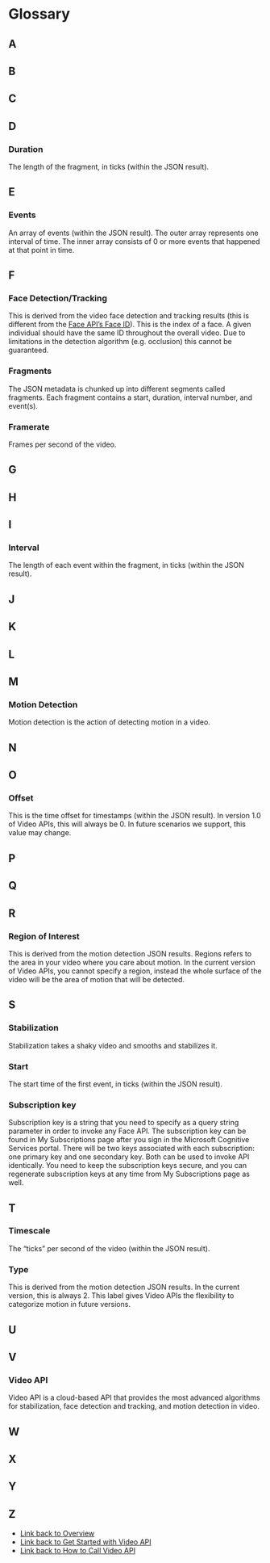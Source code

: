 <!-- 
NavPath: Video API
LinkLabel: Glossary
Url: Video-api/documentation/Glossary
Weight: 85
-->

# Glossary

## A

## B

## C

## D

### Duration

The length of the fragment, in ticks (within the JSON result).

## E

### Events

An array of events (within the JSON result). The outer array represents one interval of time. The inner array consists of 0 or more events that happened at that point in time. 

## F

### Face Detection/Tracking

This is derived from the video face detection and tracking results (this is different from the [Face API’s Face ID](../FaceAPI/Glossary.md#Face)). This is the index of a face. A given individual should have the same ID throughout the overall video. Due to limitations in the detection algorithm (e.g. occlusion) this cannot be guaranteed.

### Fragments

The JSON metadata is chunked up into different segments called fragments. Each fragment contains a start, duration, interval number, and event(s). 

### Framerate

Frames per second of the video.

## G

## H


## I

### Interval

The length of each event within the fragment, in ticks (within the JSON result).


## J

## K

## L

## M

### Motion Detection

Motion detection is the action of detecting motion in a video.

## N


## O

### Offset

This is the time offset for timestamps (within the JSON result). In version 1.0 of Video APIs, this will always be 0. In future scenarios we support, this value may change.


## P


## Q

## R

### Region of Interest

This is derived from the motion detection JSON results. Regions refers to the area in your video where you care about motion. In the current version of Video APIs, you cannot specify a region, instead the whole surface of the video will be the area of motion that will be detected. 

## S

### Stabilization

Stabilization takes a shaky video and smooths and stabilizes it.

### Start

The start time of the first event, in ticks (within the JSON result).

### Subscription key

Subscription key is a string that you need to specify as a query string parameter in order to invoke any Face API. The subscription key can be found in My Subscriptions page after you sign in the Microsoft Cognitive Services portal. There will be two keys associated with each subscription: one primary key and one secondary key. Both can be used to invoke API identically. You need to keep the subscription keys secure, and you can regenerate subscription keys at any time from My Subscriptions page as well. 

## T

### Timescale

The “ticks” per second of the video (within the JSON result).

### Type

This is derived from the motion detection JSON results. In the current version, this is always 2. This label gives Video APIs the flexibility to categorize motion in future versions.

## U

## V

### Video API

Video API is a cloud-based API that provides the most advanced algorithms for stabilization, face detection and tracking, and motion detection in video. 

## W

## X

## Y

## Z

 * [Link back to Overview](documentation.md)
 * [Link back to Get Started with Video API](Get-Started.md)
 * [Link back to How to Call Video API](./How-To/HowtoCallVideoAPIs.md)
